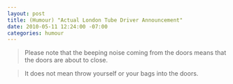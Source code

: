 ```yaml
---
layout: post
title: (Humour) "Actual London Tube Driver Announcement"
date: 2010-05-11 12:24:00 -07:00
categories: humour
---
```

> Please note that the beeping noise coming from the doors means that the doors are about to close.

> It does not mean throw yourself or your bags into the doors.